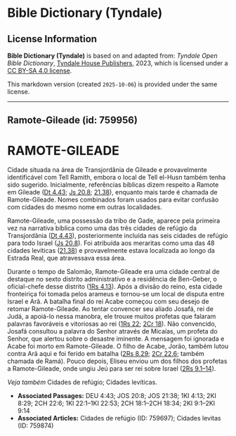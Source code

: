 # Bible Dictionary (Tyndale)

## License Information

**Bible Dictionary (Tyndale)** is based on and adapted from: _Tyndale Open Bible Dictionary_, [Tyndale House Publishers](https://tyndaleopenresources.com/), 2023, which is licensed under a [CC BY-SA 4.0 license](https://creativecommons.org/licenses/by-sa/4.0/legalcode.en).

This markdown version (created `2025-10-06`) is provided under the same license.



--------------------------------

## Ramote-Gileade (id: 759956)

RAMOTE\-GILEADE
===============

Cidade situada na área de Transjordânia de Gileade e provavelmente identificável com Tell Ramith, embora o local de Tell el\-Husn também tenha sido sugerido. Inicialmente, referências bíblicas dizem respeito a Ramote em Gileade ([Dt 4\.43](https://ref.ly/Deut4:43); [Js 20\.8](https://ref.ly/Josh20:8); [21\.38](https://ref.ly/Josh21:38)), enquanto mais tarde é chamada de Ramote\-Gileade. Nomes combinados foram usados para evitar confusão com cidades do mesmo nome em outras localidades.

Ramote\-Gileade, uma possessão da tribo de Gade, aparece pela primeira vez na narrativa bíblica como uma das três cidades de refúgio da Transjordânia ([Dt 4\.43](https://ref.ly/Deut4:43)), posteriormente incluída nas seis cidades de refúgio para todo Israel ([Js 20\.8](https://ref.ly/Josh20:8)). Foi atribuída aos meraritas como uma das 48 cidades levíticas ([21\.38](https://ref.ly/Josh21:38)) e provavelmente estava localizada ao longo da Estrada Real, que atravessava essa área.

Durante o tempo de Salomão, Ramote\-Gileade era uma cidade central de destaque no sexto distrito administrativo e a residência de Ben\-Geber, o oficial\-chefe desse distrito ([1Rs 4\.13](https://ref.ly/1Kgs4:13)). Após a divisão do reino, esta cidade fronteiriça foi tomada pelos arameus e tornou\-se um local de disputa entre Israel e Arã. A batalha final do rei Acabe começou com seu desejo de retomar Ramote\-Gileade. Ao tentar convencer seu aliado Josafá, rei de Judá, a apoiá\-lo nessa manobra, ele trouxe muitos profetas que falaram palavras favoráveis e vitoriosas ao rei ([1Rs 22](https://ref.ly/1Kgs22:1-1Kgs22:53); [2Cr 18](https://ref.ly/2Chr18:1-2Chr18:34)). Não convencido, Josafá consultou a palavra do Senhor através de Micaías, um profeta do Senhor, que alertou sobre o desastre iminente. A mensagem foi ignorada e Acabe foi morto em Ramote\-Gileade. O filho de Acabe, Jorão, também lutou contra Arã aqui e foi ferido em batalha ([2Rs 8\.29](https://ref.ly/2Kgs8:29); [2Cr 22\.6](https://ref.ly/2Chr22:6); também chamada de Ramá). Pouco depois, Eliseu enviou um dos filhos dos profetas a Ramote\-Gileade, onde ungiu Jeú para ser rei sobre Israel ([2Rs 9\.1–14](https://ref.ly/2Kgs9:1-2Kgs9:14)).

 *Veja também* Cidades de refúgio; Cidades levíticas.

* **Associated Passages:** DEU 4:43; JOS 20:8; JOS 21:38; 1KI 4:13; 2KI 8:29; 2CH 22:6; 1KI 22:1–1KI 22:53; 2CH 18:1–2CH 18:34; 2KI 9:1–2KI 9:14
* **Associated Articles:** Cidades de refúgio (ID: 759697); Cidades levitas (ID: 759874)

